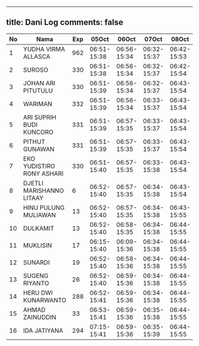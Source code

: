 
---
title: Dani Log
comments: false
---

| No | Nama | Exp | 05Oct | 06Oct | 07Oct | 08Oct | 09Oct | 10Oct |
|-----|-----|-----|-----|-----|-----|-----|-----|-----|
| 1 | YUDHA VIRMA ALLASCA  | 962 | 06:51-15:38 | 06:56-15:34 | 06:32-15:37 | 06:42-15:53 | 06:59-15:51 | 06:44-15:39 |
| 2 | SUROSO  | 330 | 06:51-15:38 | 06:56-15:34 | 06:32-15:37 | 06:42-15:54 | 06:59-15:51 | 06:44-15:39 |
| 3 | JOHAN ARI PITUTULU  | 330 | 06:51-15:39 | 06:56-15:34 | 06:32-15:37 | 06:43-15:54 | 06:59-15:51 | 06:44-15:39 |
| 4 | WARIMAN  | 332 | 06:51-15:39 | 06:56-15:34 | 06:33-15:37 | 06:43-15:54 | 06:59-15:51 | 06:44-15:39 |
| 5 | ARI SUPRIH BUDI KUNCORO  | 331 | 06:51-15:39 | 06:57-15:35 | 06:33-15:37 | 06:43-15:54 | 06:59-15:51 | 06:44-15:39 |
| 6 | PITHUT GUNAWAN  | 331 | 06:51-15:39 | 06:57-15:35 | 06:33-15:37 | 06:43-15:54 | 07:00-15:52 | 06:44-15:40 |
| 7 | EKO YUDISTIRO RONY ASHARI  | 330 | 06:51-15:40 | 06:57-15:35 | 06:33-15:38 | 06:43-15:54 | 07:00-15:52 | 06:45-15:40 |
| 8 | DJETLI MARISHANNO LITAAY  | 6 | 06:52-15:40 | 06:57-15:35 | 06:34-15:38 | 06:43-15:54 | 07:00-15:52 | 06:45-15:40 |
| 9 | HINU PULUNG MULIAWAN  | 13 | 06:52-15:40 | 06:57-15:35 | 06:34-15:38 | 06:43-15:55 | 07:00-15:52 | 06:45-15:40 |
| 10 | DULKAMIT  | 13 | 06:52-15:40 | 06:58-15:35 | 06:34-15:38 | 06:44-15:55 | 07:00-15:52 | 06:45-15:40 |
| 11 | MUKLISIN  | 17 | 06:15-15:40 | 06:09-15:36 | 06:34-15:38 | 06:44-15:55 | 07:01-15:52 | 06:14-15:40 |
| 12 | SUNARDI  | 19 | 06:52-15:40 | 06:58-15:36 | 06:34-15:38 | 06:44-15:55 | 07:01-15:52 | 06:45-15:40 |
| 13 | SUGENG RIYANTO  | 26 | 06:52-15:40 | 06:59-15:36 | 06:34-15:38 | 06:44-15:55 | 07:01-15:52 | 06:46-15:41 |
| 14 | HERU DWI KUNARWANTO  | 288 | 06:52-15:41 | 06:59-15:36 | 06:34-15:38 | 06:44-15:55 | 07:01-15:52 | 06:46-15:41 |
| 15 | AHMAD ZAINUDDIN  | 33 | 06:53-15:41 | 06:59-15:36 | 06:35-15:38 | 06:44-15:55 | 07:01-15:53 | 06:46-15:41 |
| 16 | IDA JATIYANA  | 294 | 07:15-15:41 | 06:59-15:36 | 06:35-15:39 | 06:44-15:55 | 07:02-15:53 | 06:46-15:41 |
